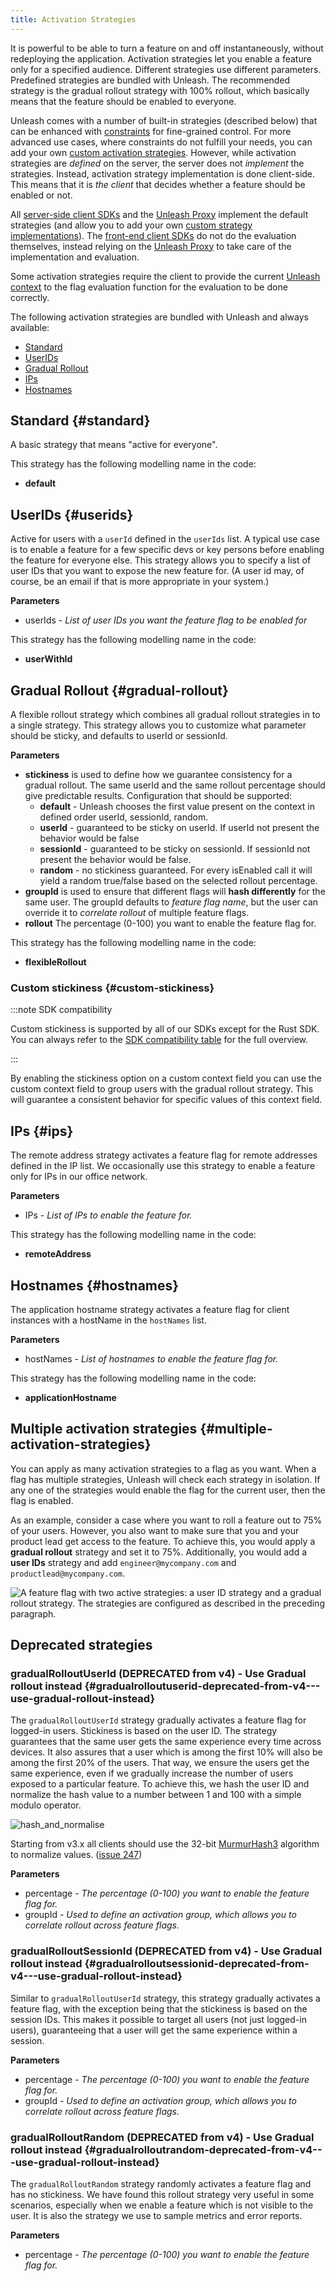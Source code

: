 ```yaml
---
title: Activation Strategies
---
```


It is powerful to be able to turn a feature on and off instantaneously, without redeploying the application. Activation strategies let you enable a feature only for a specified audience. Different strategies use different parameters. Predefined strategies are bundled with Unleash. The recommended strategy is the gradual rollout strategy with 100% rollout, which basically means that the feature should be enabled to everyone.

Unleash comes with a number of built-in strategies (described below) that can be enhanced with [constraints](https://docs.getunleash.io/reference/strategy-constraints) for fine-grained control. For more advanced use cases, where constraints do not fulfill your needs, you can add your own [custom activation strategies](../reference/custom-activation-strategies). However, while activation strategies are _defined_ on the server, the server does not _implement_ the strategies. Instead, activation strategy implementation is done client-side. This means that it is _the client_ that decides whether a feature should be enabled or not.

All [server-side client SDKs](../reference/sdks#server-side-sdks) and the [Unleash Proxy](../reference/unleash-proxy) implement the default strategies (and allow you to add your own [custom strategy implementations](../reference/custom-activation-strategies#implementation)). The [front-end client SDKs](../reference/sdks#front-end-sdks) do not do the evaluation themselves, instead relying on the [Unleash Proxy](../reference/unleash-proxy) to take care of the implementation and evaluation.

Some activation strategies require the client to provide the current [Unleash context](unleash-context) to the flag evaluation function for the evaluation to be done correctly.

The following activation strategies are bundled with Unleash and always available:

- [Standard](#standard)
- [UserIDs](#userids)
- [Gradual Rollout](#gradual-rollout)
- [IPs](#ips)
- [Hostnames](#hostnames)

## Standard {#standard}

A basic strategy that means "active for everyone".

This strategy has the following modelling name in the code:

- **default**

## UserIDs {#userids}

Active for users with a `userId` defined in the `userIds` list. A typical use case is to enable a feature for a few specific devs or key persons before enabling the feature for everyone else. This strategy allows you to specify a list of user IDs that you want to expose the new feature for. (A user id may, of course, be an email if that is more appropriate in your system.)

**Parameters**

- userIds - _List of user IDs you want the feature flag to be enabled for_

This strategy has the following modelling name in the code:

- **userWithId**

## Gradual Rollout {#gradual-rollout}

A flexible rollout strategy which combines all gradual rollout strategies in to a single strategy. This strategy allows you to customize what parameter should be sticky, and defaults to userId or sessionId.

**Parameters**

- **stickiness** is used to define how we guarantee consistency for a gradual rollout. The same userId and the same rollout percentage should give predictable results. Configuration that should be supported:
  - **default** - Unleash chooses the first value present on the context in defined order userId, sessionId, random.
  - **userId** - guaranteed to be sticky on userId. If userId not present the behavior would be false
  - **sessionId** - guaranteed to be sticky on sessionId. If sessionId not present the behavior would be false.
  - **random** - no stickiness guaranteed. For every isEnabled call it will yield a random true/false based on the selected rollout percentage.
- **groupId** is used to ensure that different flags will **hash differently** for the same user. The groupId defaults to _feature flag name_, but the user can override it to _correlate rollout_ of multiple feature flags.
- **rollout** The percentage (0-100) you want to enable the feature flag for.

This strategy has the following modelling name in the code:

- **flexibleRollout**

### Custom stickiness {#custom-stickiness}

:::note SDK compatibility

Custom stickiness is supported by all of our SDKs except for the Rust SDK. You can always refer to the [SDK compatibility table](../reference/sdks#server-side-sdk-compatibility-table) for the full overview.

:::

By enabling the stickiness option on a custom context field you can use the custom context field to group users with the gradual rollout strategy. This will guarantee a consistent behavior for specific values of this context field.

## IPs {#ips}

The remote address strategy activates a feature flag for remote addresses defined in the IP list. We occasionally use this strategy to enable a feature only for IPs in our office network.

**Parameters**

- IPs - _List of IPs to enable the feature for._

This strategy has the following modelling name in the code:

- **remoteAddress**

## Hostnames {#hostnames}

The application hostname strategy activates a feature flag for client instances with a hostName in the `hostNames` list.

**Parameters**

- hostNames - _List of hostnames to enable the feature flag for._

This strategy has the following modelling name in the code:

- **applicationHostname**

## Multiple activation strategies {#multiple-activation-strategies}

You can apply as many activation strategies to a flag as you want. When a flag has multiple strategies, Unleash will check each strategy in isolation. If any one of the strategies would enable the flag for the current user, then the flag is enabled.

As an example, consider a case where you want to roll a feature out to 75% of your users. However, you also want to make sure that you and your product lead get access to the feature. To achieve this, you would apply a **gradual rollout** strategy and set it to 75%. Additionally, you would add a **user IDs** strategy and add `engineer@mycompany.com` and `productlead@mycompany.com`.

![A feature flag with two active strategies: a user ID strategy and a gradual rollout strategy. The strategies are configured as described in the preceding paragraph.](/img/control_rollout_multiple_strategies.png)

## Deprecated strategies

### gradualRolloutUserId (DEPRECATED from v4) - Use Gradual rollout instead {#gradualrolloutuserid-deprecated-from-v4---use-gradual-rollout-instead}

The `gradualRolloutUserId` strategy gradually activates a feature flag for logged-in users. Stickiness is based on the user ID. The strategy guarantees that the same user gets the same experience every time across devices. It also assures that a user which is among the first 10% will also be among the first 20% of the users. That way, we ensure the users get the same experience, even if we gradually increase the number of users exposed to a particular feature. To achieve this, we hash the user ID and normalize the hash value to a number between 1 and 100 with a simple modulo operator.

![hash_and_normalise](/img/hash_and_normalise.png)

Starting from v3.x all clients should use the 32-bit [MurmurHash3](https://en.wikipedia.org/wiki/MurmurHash) algorithm to normalize values. ([issue 247](https://github.com/Unleash/unleash/issues/247))

**Parameters**

- percentage - _The percentage (0-100) you want to enable the feature flag for._
- groupId - _Used to define an activation group, which allows you to correlate rollout across feature flags._

### gradualRolloutSessionId (DEPRECATED from v4) - Use Gradual rollout instead {#gradualrolloutsessionid-deprecated-from-v4---use-gradual-rollout-instead}

Similar to `gradualRolloutUserId` strategy, this strategy gradually activates a feature flag, with the exception being that the stickiness is based on the session IDs. This makes it possible to target all users (not just logged-in users), guaranteeing that a user will get the same experience within a session.

**Parameters**

- percentage - _The percentage (0-100) you want to enable the feature flag for._
- groupId - _Used to define an activation group, which allows you to correlate rollout across feature flags._

### gradualRolloutRandom (DEPRECATED from v4) - Use Gradual rollout instead {#gradualrolloutrandom-deprecated-from-v4---use-gradual-rollout-instead}

The `gradualRolloutRandom` strategy randomly activates a feature flag and has no stickiness. We have found this rollout strategy very useful in some scenarios, especially when we enable a feature which is not visible to the user. It is also the strategy we use to sample metrics and error reports.

**Parameters**

- percentage - _The percentage (0-100) you want to enable the feature flag for._
